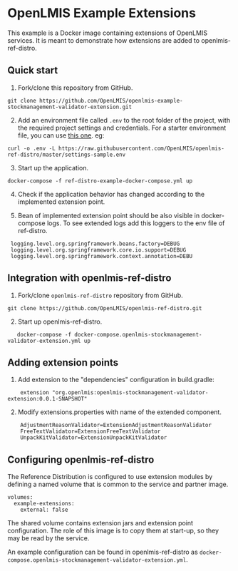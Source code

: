 # OpenLMIS Example Extensions
This example is a Docker image containing extensions of OpenLMIS services. It is meant to demonstrate how extensions are added to openlmis-ref-distro.


## Quick start
1. Fork/clone this repository from GitHub.
 ```shell
 git clone https://github.com/OpenLMIS/openlmis-example-stockmanagement-validator-extension.git
 ```
2. Add an environment file called `.env` to the root folder of the project, with the required 
project settings and credentials. For a starter environment file, you can use [this 
one](https://raw.githubusercontent.com/OpenLMIS/openlmis-ref-distro/master/settings-sample.env). eg:
 ```shell
 curl -o .env -L https://raw.githubusercontent.com/OpenLMIS/openlmis-ref-distro/master/settings-sample.env
 ```

3. Start up the application.
 ```shell
 docker-compose -f ref-distro-example-docker-compose.yml up
 ```
4. Check if the application behavior has changed according to the implemented extension point. 

5. Bean of implemented extension point should be also visible in docker-compose logs.
   To see extended logs add this loggers to the env file of ref-distro.
```
 logging.level.org.springframework.beans.factory=DEBUG
 logging.level.org.springframework.core.io.support=DEBUG
 logging.level.org.springframework.context.annotation=DEBU
```


## Integration with openlmis-ref-distro
1. Fork/clone `openlmis-ref-distro` repository from GitHub.
 ```shell
 git clone https://github.com/OpenLMIS/openlmis-ref-distro.git
 ```
2. Start up openlmis-ref-distro.
 ```shell
    docker-compose -f docker-compose.openlmis-stockmanagement-validator-extension.yml up
 ```
 
## <a name="extensionpoints">Adding extension points</a>
1. Add extension to the "dependencies" configuration in build.gradle:
```
    extension "org.openlmis:openlmis-stockmanagement-validator-extension:0.0.1-SNAPSHOT"
```
2. Modify extensions.properties with name of the extended component.
```
    AdjustmentReasonValidator=ExtensionAdjustmentReasonValidator
    FreeTextValidator=ExtensionFreeTextValidator
    UnpackKitValidator=ExtensionUnpackKitValidator
```


## <a name="configuringrefdistro">Configuring openlmis-ref-distro</a>
The Reference Distribution is configured to use extension modules by defining a named volume that is common to the service and partner image. 
```
volumes:
  example-extensions:
    external: false
```
The shared volume contains extension jars and extension point configuration. The role of this image is to copy them at start-up, so they may be read by the service.

An example configuration can be found in openlmis-ref-distro as `docker-compose.openlmis-stockmanagement-validator-extension.yml`.
